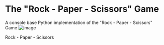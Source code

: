 # The "Rock - Paper - Scissors" Game
A console base Python implementation of the "Rock - Paper - Scissors" Game
![image](https://github.com/Nenogzar/RockPaperScissorsByNenogzar/assets/103338442/e3098d81-2881-4862-875e-aa52e05f2696)

Rock - Paper - Scissors 
